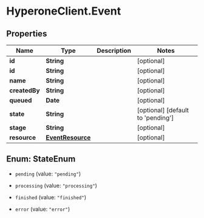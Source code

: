 # HyperoneClient.Event

## Properties

Name | Type | Description | Notes
------------ | ------------- | ------------- | -------------
**id** | **String** |  | [optional] 
**id** | **String** |  | [optional] 
**name** | **String** |  | [optional] 
**createdBy** | **String** |  | [optional] 
**queued** | **Date** |  | [optional] 
**state** | **String** |  | [optional] [default to &#39;pending&#39;]
**stage** | **String** |  | [optional] 
**resource** | [**EventResource**](EventResource.md) |  | [optional] 



## Enum: StateEnum


* `pending` (value: `"pending"`)

* `processing` (value: `"processing"`)

* `finished` (value: `"finished"`)

* `error` (value: `"error"`)





